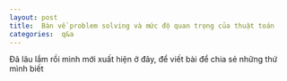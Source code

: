 ```yaml
---
layout: post
title:  Bàn về problem solving và mức độ quan trọng của thuật toán 
categories:  q&a
---
```

Đã lâu lắm rồi mình mới xuất hiện ở đây, để viết bài để chia sẻ những thứ mình biết 
